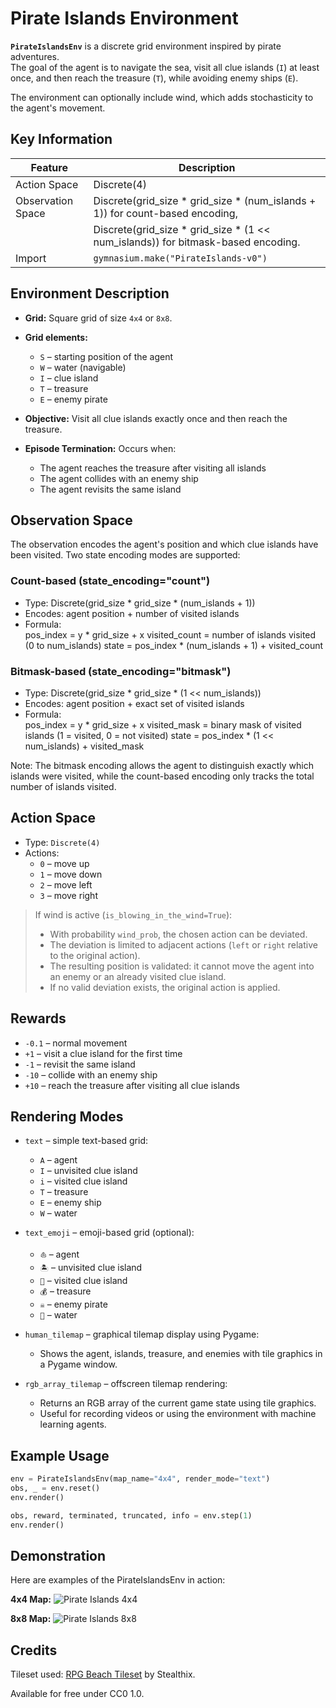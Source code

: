 # Pirate Islands Environment

**`PirateIslandsEnv`** is a discrete grid environment inspired by pirate adventures.  
The goal of the agent is to navigate the sea, visit all clue islands (`I`) at least once, and then reach the treasure (`T`), while avoiding enemy ships (`E`).

The environment can optionally include wind, which adds stochasticity to the agent's movement.

## Key Information

| Feature            | Description                                                                                    |
|--------------------|------------------------------------------------------------------------------------------------|
| Action Space       | Discrete(4)                                                                                    |
| Observation Space  | Discrete(grid_size * grid_size * (num_islands + 1)) for count-based encoding,                  |
|                    | Discrete(grid_size * grid_size * (1 << num_islands)) for bitmask-based encoding.               |
| Import             | `gymnasium.make("PirateIslands-v0")`                                                           |


## Environment Description

- **Grid:** Square grid of size `4x4` or `8x8`.  
- **Grid elements:**
  - `S` – starting position of the agent
  - `W` – water (navigable)
  - `I` – clue island
  - `T` – treasure
  - `E` – enemy pirate

- **Objective:** Visit all clue islands exactly once and then reach the treasure.  
- **Episode Termination:** Occurs when:
  - The agent reaches the treasure after visiting all islands
  - The agent collides with an enemy ship
  - The agent revisits the same island

## Observation Space

The observation encodes the agent's position and which clue islands have been visited. Two state encoding modes are supported:

### Count-based (state_encoding="count")  
- Type: Discrete(grid_size * grid_size * (num_islands + 1))  
- Encodes: agent position + number of visited islands  
- Formula:  
  pos_index = y * grid_size + x
  visited_count = number of islands visited (0 to num_islands)
  state = pos_index * (num_islands + 1) + visited_count

### Bitmask-based (state_encoding="bitmask")  
- Type: Discrete(grid_size * grid_size * (1 << num_islands))  
- Encodes: agent position + exact set of visited islands  
- Formula:  
  pos_index = y * grid_size + x
  visited_mask = binary mask of visited islands (1 = visited, 0 = not visited)
  state = pos_index * (1 << num_islands) + visited_mask

Note:
The bitmask encoding allows the agent to distinguish exactly which islands were visited, while the count-based encoding only tracks the total number of islands visited.

## Action Space

- Type: `Discrete(4)`  
- Actions:
  - `0` – move up
  - `1` – move down
  - `2` – move left
  - `3` – move right

> If wind is active (`is_blowing_in_the_wind=True`):  
> - With probability `wind_prob`, the chosen action can be deviated.  
> - The deviation is limited to adjacent actions (`left` or `right` relative to the original action).  
> - The resulting position is validated: it cannot move the agent into an enemy or an already visited clue island.  
> - If no valid deviation exists, the original action is applied.

## Rewards

- `-0.1` – normal movement
- `+1` – visit a clue island for the first time
- `-1` – revisit the same island
- `-10` – collide with an enemy ship
- `+10` – reach the treasure after visiting all clue islands

## Rendering Modes

- `text` – simple text-based grid:
  - `A` – agent
  - `I` – unvisited clue island
  - `i` – visited clue island
  - `T` – treasure
  - `E` – enemy ship
  - `W` – water

- `text_emoji` – emoji-based grid (optional):
  - `⛵` – agent
  - `🏝️` – unvisited clue island
  - `🚩` – visited clue island
  - `💰` – treasure
  - `☠️` – enemy pirate
  - `🌊` – water

- `human_tilemap` – graphical tilemap display using Pygame:
  - Shows the agent, islands, treasure, and enemies with tile graphics in a Pygame window.

- `rgb_array_tilemap` – offscreen tilemap rendering:
  - Returns an RGB array of the current game state using tile graphics.
  - Useful for recording videos or using the environment with machine learning agents.

## Example Usage

```python
env = PirateIslandsEnv(map_name="4x4", render_mode="text")
obs, _ = env.reset()
env.render()

obs, reward, terminated, truncated, info = env.step(1)
env.render()
```

## Demonstration

Here are examples of the PirateIslandsEnv in action:

**4x4 Map:**
![Pirate Islands 4x4](assets/pirateislands_4x4.gif)

**8x8 Map:**
![Pirate Islands 8x8](assets/pirateislands_8x8.gif)


## Credits

Tileset used: [RPG Beach Tileset](https://stealthix.itch.io/rpg-beach-tileset) by Stealthix.

Available for free under CC0 1.0.